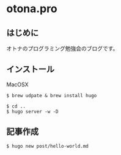 # otona.pro

## はじめに
オトナのプログラミング勉強会のブログです。

## インストール

MacOSX
```
$ brew udpate & brew install hugo

$ cd ..
$ hugo server -w -D
```

## 記事作成

```
$ hugo new post/hello-world.md
```

